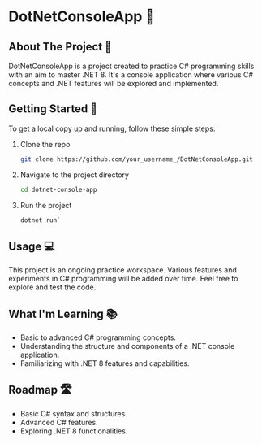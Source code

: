 # DotNetConsoleApp 🌟

## About The Project 📘

DotNetConsoleApp is a project created to practice C# programming skills with an aim to master .NET 8. It's a console application where various C# concepts and .NET features will be explored and implemented.

## Getting Started 🚀

To get a local copy up and running, follow these simple steps:

1. Clone the repo

   ```sh
   git clone https://github.com/your_username_/DotNetConsoleApp.git
   ```

2. Navigate to the project directory

   ```sh
   cd dotnet-console-app
   ```

3. Run the project

   ```sh
   dotnet run`
   ```

## Usage 💻

This project is an ongoing practice workspace. Various features and experiments in C# programming will be added over time. Feel free to explore and test the code.

## What I'm Learning 📚

- Basic to advanced C# programming concepts.
- Understanding the structure and components of a .NET console application.
- Familiarizing with .NET 8 features and capabilities.

## Roadmap 🛣️

- Basic C# syntax and structures.
- Advanced C# features.
- Exploring .NET 8 functionalities.
